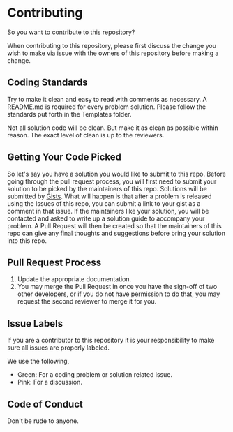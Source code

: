 # Contributing
So you want to contribute to this repository?

When contributing to this repository, please first discuss the change you wish to make via issue with the owners of this repository before making a change.

## Coding Standards
Try to make it clean and easy to read with comments as necessary. A README.md is required for every problem solution. Please follow the standards put forth in the Templates folder.

Not all solution code will be clean. But make it as clean as possible within reason. The exact level of clean is up to the reviewers.

## Getting Your Code Picked
So let's say you have a solution you would like to submit to this repo. Before going through the pull request process, you will first need to submit your solution to be picked by the maintainers of this repo. Solutions will be submitted by [Gists](https://gist.github.com/). What will happen is that after a problem is released using the Issues of this repo, you can submit a link to your gist as a comment in that issue. If the maintainers like your solution, you will be contacted and asked to write up a solution guide to accompany your problem. A Pull Request will then be created so that the maintainers of this repo can give any final thoughts and suggestions before bring your solution into this repo.

## Pull Request Process

1. Update the appropriate documentation.
2. You may merge the Pull Request in once you have the sign-off of two other developers, or if you
   do not have permission to do that, you may request the second reviewer to merge it for you.

## Issue Labels  
If you are a contributor to this repository it is your responsibility to make sure all issues are properly labeled.

We use the following,
- Green: For a coding problem or solution related issue.
- Pink: For a discussion.

## Code of Conduct
Don't be rude to anyone.
